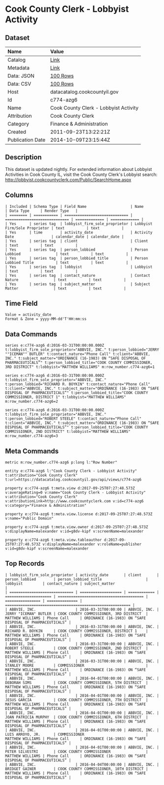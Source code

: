 # Cook County Clerk - Lobbyist Activity

## Dataset

| Name | Value |
| :--- | :---- |
| Catalog | [Link](https://catalog.data.gov/dataset/cook-county-clerk-lobbyist-activity-05e86) |
| Metadata | [Link](https://datacatalog.cookcountyil.gov/api/views/c774-azg6) |
| Data: JSON | [100 Rows](https://datacatalog.cookcountyil.gov/api/views/c774-azg6/rows.json?max_rows=100) |
| Data: CSV | [100 Rows](https://datacatalog.cookcountyil.gov/api/views/c774-azg6/rows.csv?max_rows=100) |
| Host | datacatalog.cookcountyil.gov |
| Id | c774-azg6 |
| Name | Cook County Clerk - Lobbyist Activity |
| Attribution | Cook County Clerk |
| Category | Finance & Administration |
| Created | 2011-09-23T13:22:21Z |
| Publication Date | 2014-10-09T23:15:44Z |

## Description

This dataset is updated nightly. For extended information about Lobbyist Activities in Cook County IL, visit the Cook County Clerk's Lobbyist search: http://lobbyist.cookcountyclerk.com/Public/SearchHome.aspx

## Columns

```ls
| Included | Schema Type | Field Name                    | Name                          | Data Type     | Render Type   |
| ======== | =========== | ============================= | ============================= | ============= | ============= |
| Yes      | series tag  | lobbyist_firm_sole_proprietor | Lobbyist Firm/Sole Proprietor | text          | text          |
| Yes      | time        | activity_date                 | Activity Date                 | calendar_date | calendar_date |
| Yes      | series tag  | client                        | Client                        | text          | text          |
| Yes      | series tag  | person_lobbied                | Person Lobbied                | text          | text          |
| Yes      | series tag  | person_lobbied_title          | Person Lobbied Title          | text          | text          |
| Yes      | series tag  | lobbyist                      | Lobbyist                      | text          | text          |
| Yes      | series tag  | contact_nature                | Contact Nature                | text          | text          |
| Yes      | series tag  | subject_matter                | Subject Matter                | text          | text          |
```

## Time Field

```ls
Value = activity_date
Format & Zone = yyyy-MM-dd'T'HH:mm:ss
```

## Data Commands

```ls
series e:c774-azg6 d:2016-03-31T00:00:00.000Z t:lobbyist_firm_sole_proprietor="ABBVIE, INC." t:person_lobbied="JERRY ""ICEMAN"" BUTLER" t:contact_nature="Phone Call" t:client="ABBVIE, INC." t:subject_matter="ORDINANCE (16-1983) ON “SAFE DISPOSAL OF PHARMACEUTICALS”" t:person_lobbied_title="COOK COUNTY COMMISSIONER, 3RD DISTRICT" t:lobbyist="MATTHEW WILLIAMS" m:row_number.c774-azg6=1

series e:c774-azg6 d:2016-03-31T00:00:00.000Z t:lobbyist_firm_sole_proprietor="ABBVIE, INC." t:person_lobbied="RICHARD R. BOYKIN" t:contact_nature="Phone Call" t:client="ABBVIE, INC." t:subject_matter="ORDINANCE (16-1983) ON “SAFE DISPOSAL OF PHARMACEUTICALS”" t:person_lobbied_title="COOK COUNTY COMMISSIONER, DISTRICT 1" t:lobbyist="MATTHEW WILLIAMS" m:row_number.c774-azg6=2

series e:c774-azg6 d:2016-03-31T00:00:00.000Z t:lobbyist_firm_sole_proprietor="ABBVIE, INC." t:person_lobbied="ROBERT STEELE" t:contact_nature="Phone Call" t:client="ABBVIE, INC." t:subject_matter="ORDINANCE (16-1983) ON “SAFE DISPOSAL OF PHARMACEUTICALS”" t:person_lobbied_title="COOK COUNTY COMMISSIONER, 2ND DISTRICT" t:lobbyist="MATTHEW WILLIAMS" m:row_number.c774-azg6=3
```

## Meta Commands

```ls
metric m:row_number.c774-azg6 p:long l:"Row Number"

entity e:c774-azg6 l:"Cook County Clerk - Lobbyist Activity" t:attribution="Cook County Clerk" t:url=https://datacatalog.cookcountyil.gov/api/views/c774-azg6

property e:c774-azg6 t:meta.view d:2017-09-25T07:27:48.573Z v:averageRating=0 v:name="Cook County Clerk - Lobbyist Activity" v:attribution="Cook County Clerk" v:attributionLink=http://www.cookcountyclerk.com v:id=c774-azg6 v:category="Finance & Administration"

property e:c774-azg6 t:meta.view.license d:2017-09-25T07:27:48.573Z v:name="Public Domain"

property e:c774-azg6 t:meta.view.owner d:2017-09-25T07:27:48.573Z v:displayName=malexander v:id=g8dv-kipf v:screenName=malexander

property e:c774-azg6 t:meta.view.tableauthor d:2017-09-25T07:27:48.573Z v:displayName=malexander v:roleName=publisher v:id=g8dv-kipf v:screenName=malexander
```

## Top Records

```ls
| lobbyist_firm_sole_proprietor | activity_date       | client       | person_lobbied        | person_lobbied_title                    | lobbyist         | contact_nature | subject_matter                                            | 
| ============================= | =================== | ============ | ===================== | ======================================= | ================ | ============== | ========================================================= | 
| ABBVIE, INC.                  | 2016-03-31T00:00:00 | ABBVIE, INC. | JERRY "ICEMAN" BUTLER | COOK COUNTY COMMISSIONER, 3RD DISTRICT  | MATTHEW WILLIAMS | Phone Call     | ORDINANCE (16-1983) ON “SAFE DISPOSAL OF PHARMACEUTICALS” | 
| ABBVIE, INC.                  | 2016-03-31T00:00:00 | ABBVIE, INC. | RICHARD R. BOYKIN     | COOK COUNTY COMMISSIONER, DISTRICT 1    | MATTHEW WILLIAMS | Phone Call     | ORDINANCE (16-1983) ON “SAFE DISPOSAL OF PHARMACEUTICALS” | 
| ABBVIE, INC.                  | 2016-03-31T00:00:00 | ABBVIE, INC. | ROBERT STEELE         | COOK COUNTY COMMISSIONER, 2ND DISTRICT  | MATTHEW WILLIAMS | Phone Call     | ORDINANCE (16-1983) ON “SAFE DISPOSAL OF PHARMACEUTICALS” | 
| ABBVIE, INC.                  | 2016-03-31T00:00:00 | ABBVIE, INC. | STANLEY MOORE         | COMMISSIONER                            | MATTHEW WILLIAMS | Phone Call     | ORDINANCE (16-1983) ON “SAFE DISPOSAL OF PHARMACEUTICALS” | 
| ABBVIE, INC.                  | 2016-04-01T00:00:00 | ABBVIE, INC. | DEBORAH SIMS          | COOK COUNTY COMMISSIONER, 5TH DISTRICT  | MATTHEW WILLIAMS | Phone Call     | ORDINANCE (16-1983) ON “SAFE DISPOSAL OF PHARMACEUTICALS” | 
| ABBVIE, INC.                  | 2016-04-01T00:00:00 | ABBVIE, INC. | JESUS GARCIA          | COOK COUNTY COMMISSIONER, 7TH DISTRICT  | MATTHEW WILLIAMS | Phone Call     | ORDINANCE (16-1983) ON “SAFE DISPOSAL OF PHARMACEUTICALS” | 
| ABBVIE, INC.                  | 2016-04-01T00:00:00 | ABBVIE, INC. | JOAN PATRICIA MURPHY  | COOK COUNTY COMMISSIONER, 6TH DISTRICT  | MATTHEW WILLIAMS | Phone Call     | ORDINANCE (16-1983) ON “SAFE DISPOSAL OF PHARMACEUTICALS” | 
| ABBVIE, INC.                  | 2016-04-01T00:00:00 | ABBVIE, INC. | LUIS ARROYO, JR.      | COMMISSIONER                            | MATTHEW WILLIAMS | Phone Call     | ORDINANCE (16-1983) ON “SAFE DISPOSAL OF PHARMACEUTICALS” | 
| ABBVIE, INC.                  | 2016-04-01T00:00:00 | ABBVIE, INC. | PETER SILVESTRI       | COOK COUNTY COMMISSIONER                | MATTHEW WILLIAMS | Phone Call     | ORDINANCE (16-1983) ON “SAFE DISPOSAL OF PHARMACEUTICALS” | 
| ABBVIE, INC.                  | 2016-04-04T00:00:00 | ABBVIE, INC. | BRIDGET GAINER        | COOK COUNTY COMMISSIONER, 10TH DISTRICT | MATTHEW WILLIAMS | Phone Call     | ORDINANCE (16-1983) ON “SAFE DISPOSAL OF PHARMACEUTICALS” | 
```